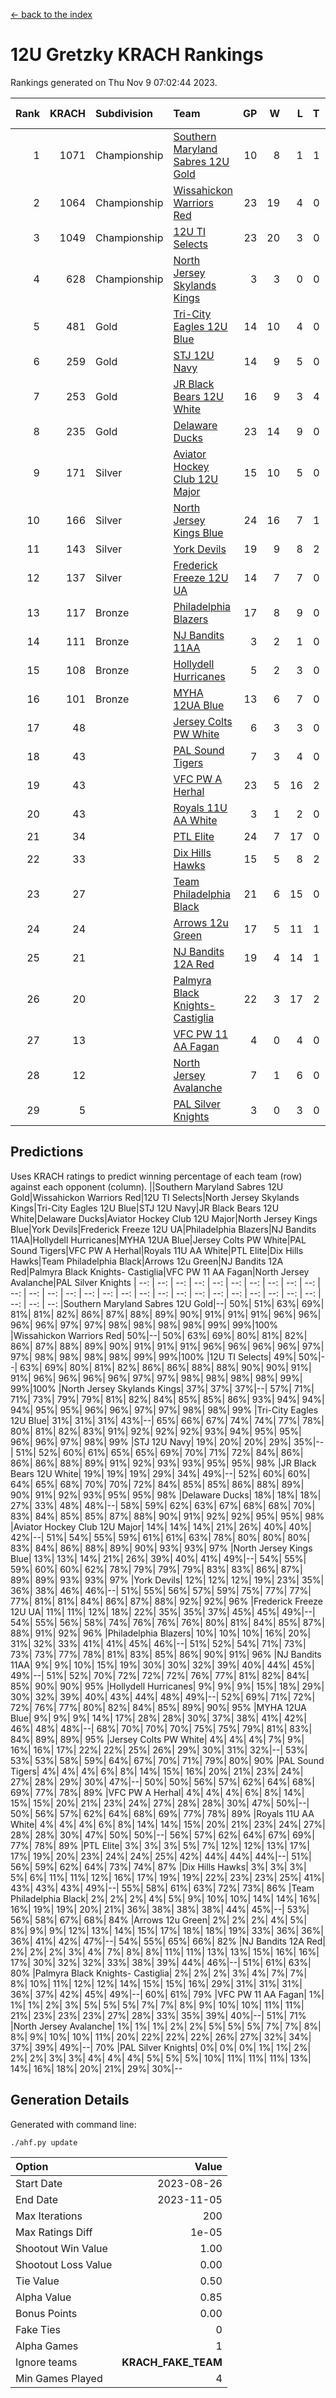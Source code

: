 [<- back to the index](readme.md)
# 12U Gretzky KRACH Rankings
Rankings generated on Thu Nov  9 07:02:44 2023.

Rank|KRACH|Subdivision|Team|GP|W|L|T|OTW|OTL|SoS|Exp Wins|Win Diff
---:|---:|:---|:---|---:|---:|---:|---:|---:|---:|---:|---:|---:
1|1071|Championship|[Southern Maryland Sabres 12U Gold](https://gamesheetstats.com/seasons/3659/teams/140463/schedule)|10|8|1|1|0|0|265|9.3|-0.0
2|1064|Championship|[Wissahickon Warriors Red](https://gamesheetstats.com/seasons/3659/teams/140468/schedule)|23|19|4|0|2|0|296|19.8|-0.0
3|1049|Championship|[12U TI Selects](https://gamesheetstats.com/seasons/3659/teams/140450/schedule)|23|20|3|0|0|1|202|20.9|0.0
4|628|Championship|[North Jersey Skylands Kings](https://gamesheetstats.com/seasons/3659/teams/140784/schedule)|3|3|0|0|0|0|25|3.9|0.0
5|481|Gold|[Tri-City Eagles 12U Blue](https://gamesheetstats.com/seasons/3659/teams/140466/schedule)|14|10|4|0|0|0|301|10.8|-0.0
6|259|Gold|[STJ 12U Navy](https://gamesheetstats.com/seasons/3659/teams/140464/schedule)|14|9|5|0|1|0|286|9.8|-0.0
7|253|Gold|[JR Black Bears 12U White](https://gamesheetstats.com/seasons/3659/teams/140456/schedule)|16|9|3|4|0|1|250|11.8|-0.0
8|235|Gold|[Delaware Ducks](https://gamesheetstats.com/seasons/3659/teams/140453/schedule)|23|14|9|0|0|0|315|14.8|-0.0
9|171|Silver|[Aviator Hockey Club 12U Major](https://gamesheetstats.com/seasons/3659/teams/140452/schedule)|15|10|5|0|1|0|194|10.9|0.0
10|166|Silver|[North Jersey Kings Blue](https://gamesheetstats.com/seasons/3659/teams/140459/schedule)|24|16|7|1|1|0|169|17.4|0.0
11|143|Silver|[York Devils](https://gamesheetstats.com/seasons/3659/teams/140469/schedule)|19|9|8|2|1|0|378|10.8|-0.0
12|137|Silver|[Frederick Freeze 12U UA](https://gamesheetstats.com/seasons/3659/teams/140455/schedule)|14|7|7|0|0|0|299|7.8|-0.0
13|117|Bronze|[Philadelphia Blazers](https://gamesheetstats.com/seasons/3659/teams/140461/schedule)|17|8|9|0|1|0|341|8.9|0.0
14|111|Bronze|[NJ Bandits 11AA](https://gamesheetstats.com/seasons/3659/teams/140782/schedule)|3|2|1|0|0|0|61|2.9|0.0
15|108|Bronze|[Hollydell Hurricanes](https://gamesheetstats.com/seasons/3659/teams/140777/schedule)|5|2|3|0|0|1|410|2.8|-0.0
16|101|Bronze|[MYHA 12UA Blue](https://gamesheetstats.com/seasons/3659/teams/140457/schedule)|13|6|7|0|0|1|302|6.9|0.0
17|48||[Jersey Colts PW White](https://gamesheetstats.com/seasons/3659/teams/140778/schedule)|6|3|3|0|0|0|64|3.9|0.0
18|43||[PAL Sound Tigers](https://gamesheetstats.com/seasons/3659/teams/140515/schedule)|7|3|4|0|0|1|79|3.9|0.0
19|43||[VFC PW A Herhal](https://gamesheetstats.com/seasons/3659/teams/140467/schedule)|23|5|16|2|0|1|279|6.8|-0.0
20|43||[Royals 11U AA White](https://gamesheetstats.com/seasons/3659/teams/140787/schedule)|3|1|2|0|1|0|290|1.9|0.0
21|34||[PTL Elite](https://gamesheetstats.com/seasons/3659/teams/140462/schedule)|24|7|17|0|1|2|263|7.9|0.0
22|33||[Dix Hills Hawks](https://gamesheetstats.com/seasons/3659/teams/140454/schedule)|15|5|8|2|0|0|86|6.9|0.0
23|27||[Team Philadelphia Black](https://gamesheetstats.com/seasons/3659/teams/140465/schedule)|21|6|15|0|0|0|107|6.9|0.0
24|24||[Arrows 12u Green](https://gamesheetstats.com/seasons/3659/teams/140451/schedule)|17|5|11|1|2|0|159|6.4|0.0
25|21||[NJ Bandits 12A Red](https://gamesheetstats.com/seasons/3659/teams/140458/schedule)|19|4|14|1|0|2|262|5.4|0.0
26|20||[Palmyra Black Knights- Castiglia](https://gamesheetstats.com/seasons/3659/teams/140460/schedule)|22|3|17|2|0|0|311|4.9|0.0
27|13||[VFC PW 11 AA Fagan](https://gamesheetstats.com/seasons/3659/teams/140789/schedule)|4|0|4|0|0|1|295|0.9|0.0
28|12||[North Jersey Avalanche](https://gamesheetstats.com/seasons/3659/teams/140783/schedule)|7|1|6|0|0|0|93|1.9|0.0
29|5||[PAL Silver Knights](https://gamesheetstats.com/seasons/3659/teams/140514/schedule)|3|0|3|0|0|0|23|0.9|0.0

## Predictions
Uses KRACH ratings to predict winning percentage of each team (row) against each opponent (column).
||Southern Maryland Sabres 12U Gold|Wissahickon Warriors Red|12U TI Selects|North Jersey Skylands Kings|Tri-City Eagles 12U Blue|STJ 12U Navy|JR Black Bears 12U White|Delaware Ducks|Aviator Hockey Club 12U Major|North Jersey Kings Blue|York Devils|Frederick Freeze 12U UA|Philadelphia Blazers|NJ Bandits 11AA|Hollydell Hurricanes|MYHA 12UA Blue|Jersey Colts PW White|PAL Sound Tigers|VFC PW A Herhal|Royals 11U AA White|PTL Elite|Dix Hills Hawks|Team Philadelphia Black|Arrows 12u Green|NJ Bandits 12A Red|Palmyra Black Knights- Castiglia|VFC PW 11 AA Fagan|North Jersey Avalanche|PAL Silver Knights
| --: | --: | --: | --: | --: | --: | --: | --: | --: | --: | --: | --: | --: | --: | --: | --: | --: | --: | --: | --: | --: | --: | --: | --: | --: | --: | --: | --: | --: | --: 
|Southern Maryland Sabres 12U Gold|--| 50%| 51%| 63%| 69%| 81%| 81%| 82%| 86%| 87%| 88%| 89%| 90%| 91%| 91%| 91%| 96%| 96%| 96%| 96%| 97%| 97%| 98%| 98%| 98%| 98%| 99%| 99%|100%
|Wissahickon Warriors Red| 50%|--| 50%| 63%| 69%| 80%| 81%| 82%| 86%| 87%| 88%| 89%| 90%| 91%| 91%| 91%| 96%| 96%| 96%| 96%| 97%| 97%| 98%| 98%| 98%| 98%| 99%| 99%|100%
|12U TI Selects| 49%| 50%|--| 63%| 69%| 80%| 81%| 82%| 86%| 86%| 88%| 88%| 90%| 90%| 91%| 91%| 96%| 96%| 96%| 96%| 97%| 97%| 98%| 98%| 98%| 98%| 99%| 99%|100%
|North Jersey Skylands Kings| 37%| 37%| 37%|--| 57%| 71%| 71%| 73%| 79%| 79%| 81%| 82%| 84%| 85%| 85%| 86%| 93%| 94%| 94%| 94%| 95%| 95%| 96%| 96%| 97%| 97%| 98%| 98%| 99%
|Tri-City Eagles 12U Blue| 31%| 31%| 31%| 43%|--| 65%| 66%| 67%| 74%| 74%| 77%| 78%| 80%| 81%| 82%| 83%| 91%| 92%| 92%| 92%| 93%| 94%| 95%| 95%| 96%| 96%| 97%| 98%| 99%
|STJ 12U Navy| 19%| 20%| 20%| 29%| 35%|--| 51%| 52%| 60%| 61%| 65%| 65%| 69%| 70%| 71%| 72%| 84%| 86%| 86%| 86%| 88%| 89%| 91%| 92%| 93%| 93%| 95%| 95%| 98%
|JR Black Bears 12U White| 19%| 19%| 19%| 29%| 34%| 49%|--| 52%| 60%| 60%| 64%| 65%| 68%| 70%| 70%| 72%| 84%| 85%| 85%| 86%| 88%| 89%| 90%| 91%| 92%| 93%| 95%| 95%| 98%
|Delaware Ducks| 18%| 18%| 18%| 27%| 33%| 48%| 48%|--| 58%| 59%| 62%| 63%| 67%| 68%| 68%| 70%| 83%| 84%| 85%| 85%| 87%| 88%| 90%| 91%| 92%| 92%| 95%| 95%| 98%
|Aviator Hockey Club 12U Major| 14%| 14%| 14%| 21%| 26%| 40%| 40%| 42%|--| 51%| 54%| 55%| 59%| 61%| 61%| 63%| 78%| 80%| 80%| 80%| 83%| 84%| 86%| 88%| 89%| 90%| 93%| 93%| 97%
|North Jersey Kings Blue| 13%| 13%| 14%| 21%| 26%| 39%| 40%| 41%| 49%|--| 54%| 55%| 59%| 60%| 60%| 62%| 78%| 79%| 79%| 79%| 83%| 83%| 86%| 87%| 89%| 89%| 93%| 93%| 97%
|York Devils| 12%| 12%| 12%| 19%| 23%| 35%| 36%| 38%| 46%| 46%|--| 51%| 55%| 56%| 57%| 59%| 75%| 77%| 77%| 77%| 81%| 81%| 84%| 86%| 87%| 88%| 92%| 92%| 96%
|Frederick Freeze 12U UA| 11%| 11%| 12%| 18%| 22%| 35%| 35%| 37%| 45%| 45%| 49%|--| 54%| 55%| 56%| 58%| 74%| 76%| 76%| 76%| 80%| 81%| 84%| 85%| 87%| 88%| 91%| 92%| 96%
|Philadelphia Blazers| 10%| 10%| 10%| 16%| 20%| 31%| 32%| 33%| 41%| 41%| 45%| 46%|--| 51%| 52%| 54%| 71%| 73%| 73%| 73%| 77%| 78%| 81%| 83%| 85%| 86%| 90%| 91%| 96%
|NJ Bandits 11AA|  9%|  9%| 10%| 15%| 19%| 30%| 30%| 32%| 39%| 40%| 44%| 45%| 49%|--| 51%| 52%| 70%| 72%| 72%| 72%| 76%| 77%| 81%| 82%| 84%| 85%| 90%| 90%| 95%
|Hollydell Hurricanes|  9%|  9%|  9%| 15%| 18%| 29%| 30%| 32%| 39%| 40%| 43%| 44%| 48%| 49%|--| 52%| 69%| 71%| 72%| 72%| 76%| 77%| 80%| 82%| 84%| 85%| 89%| 90%| 95%
|MYHA 12UA Blue|  9%|  9%|  9%| 14%| 17%| 28%| 28%| 30%| 37%| 38%| 41%| 42%| 46%| 48%| 48%|--| 68%| 70%| 70%| 70%| 75%| 75%| 79%| 81%| 83%| 84%| 89%| 89%| 95%
|Jersey Colts PW White|  4%|  4%|  4%|  7%|  9%| 16%| 16%| 17%| 22%| 22%| 25%| 26%| 29%| 30%| 31%| 32%|--| 53%| 53%| 53%| 58%| 59%| 64%| 67%| 70%| 71%| 79%| 80%| 90%
|PAL Sound Tigers|  4%|  4%|  4%|  6%|  8%| 14%| 15%| 16%| 20%| 21%| 23%| 24%| 27%| 28%| 29%| 30%| 47%|--| 50%| 50%| 56%| 57%| 62%| 64%| 68%| 69%| 77%| 78%| 89%
|VFC PW A Herhal|  4%|  4%|  4%|  6%|  8%| 14%| 15%| 15%| 20%| 21%| 23%| 24%| 27%| 28%| 28%| 30%| 47%| 50%|--| 50%| 56%| 57%| 62%| 64%| 68%| 69%| 77%| 78%| 89%
|Royals 11U AA White|  4%|  4%|  4%|  6%|  8%| 14%| 14%| 15%| 20%| 21%| 23%| 24%| 27%| 28%| 28%| 30%| 47%| 50%| 50%|--| 56%| 57%| 62%| 64%| 67%| 69%| 77%| 78%| 89%
|PTL Elite|  3%|  3%|  3%|  5%|  7%| 12%| 12%| 13%| 17%| 17%| 19%| 20%| 23%| 24%| 24%| 25%| 42%| 44%| 44%| 44%|--| 51%| 56%| 59%| 62%| 64%| 73%| 74%| 87%
|Dix Hills Hawks|  3%|  3%|  3%|  5%|  6%| 11%| 11%| 12%| 16%| 17%| 19%| 19%| 22%| 23%| 23%| 25%| 41%| 43%| 43%| 43%| 49%|--| 55%| 58%| 61%| 63%| 72%| 73%| 86%
|Team Philadelphia Black|  2%|  2%|  2%|  4%|  5%|  9%| 10%| 10%| 14%| 14%| 16%| 16%| 19%| 19%| 20%| 21%| 36%| 38%| 38%| 38%| 44%| 45%|--| 53%| 56%| 58%| 67%| 68%| 84%
|Arrows 12u Green|  2%|  2%|  2%|  4%|  5%|  8%|  9%|  9%| 12%| 13%| 14%| 15%| 17%| 18%| 18%| 19%| 33%| 36%| 36%| 36%| 41%| 42%| 47%|--| 54%| 55%| 65%| 66%| 82%
|NJ Bandits 12A Red|  2%|  2%|  2%|  3%|  4%|  7%|  8%|  8%| 11%| 11%| 13%| 13%| 15%| 16%| 16%| 17%| 30%| 32%| 32%| 33%| 38%| 39%| 44%| 46%|--| 51%| 61%| 63%| 80%
|Palmyra Black Knights- Castiglia|  2%|  2%|  2%|  3%|  4%|  7%|  7%|  8%| 10%| 11%| 12%| 12%| 14%| 15%| 15%| 16%| 29%| 31%| 31%| 31%| 36%| 37%| 42%| 45%| 49%|--| 60%| 61%| 79%
|VFC PW 11 AA Fagan|  1%|  1%|  1%|  2%|  3%|  5%|  5%|  5%|  7%|  7%|  8%|  9%| 10%| 10%| 11%| 11%| 21%| 23%| 23%| 23%| 27%| 28%| 33%| 35%| 39%| 40%|--| 51%| 71%
|North Jersey Avalanche|  1%|  1%|  1%|  2%|  2%|  5%|  5%|  5%|  7%|  7%|  8%|  8%|  9%| 10%| 10%| 11%| 20%| 22%| 22%| 22%| 26%| 27%| 32%| 34%| 37%| 39%| 49%|--| 70%
|PAL Silver Knights|  0%|  0%|  0%|  1%|  1%|  2%|  2%|  2%|  3%|  3%|  4%|  4%|  4%|  5%|  5%|  5%| 10%| 11%| 11%| 11%| 13%| 14%| 16%| 18%| 20%| 21%| 29%| 30%|--

## Generation Details

Generated with command line:
```
./ahf.py update
```

| Option | Value |
| :----- | ----: |
| Start Date | 2023-08-26 |
| End Date | 2023-11-05 |
| Max Iterations | 200 |
| Max Ratings Diff | 1e-05 |
| Shootout Win Value | 1.00 |
| Shootout Loss Value | 0.00 |
| Tie Value | 0.50 |
| Alpha Value | 0.85 |
| Bonus Points | 0.00 |
| Fake Ties | 0 |
| Alpha Games | 1 |
| Ignore teams | __KRACH_FAKE_TEAM__ |
| Min Games Played | 4 |

